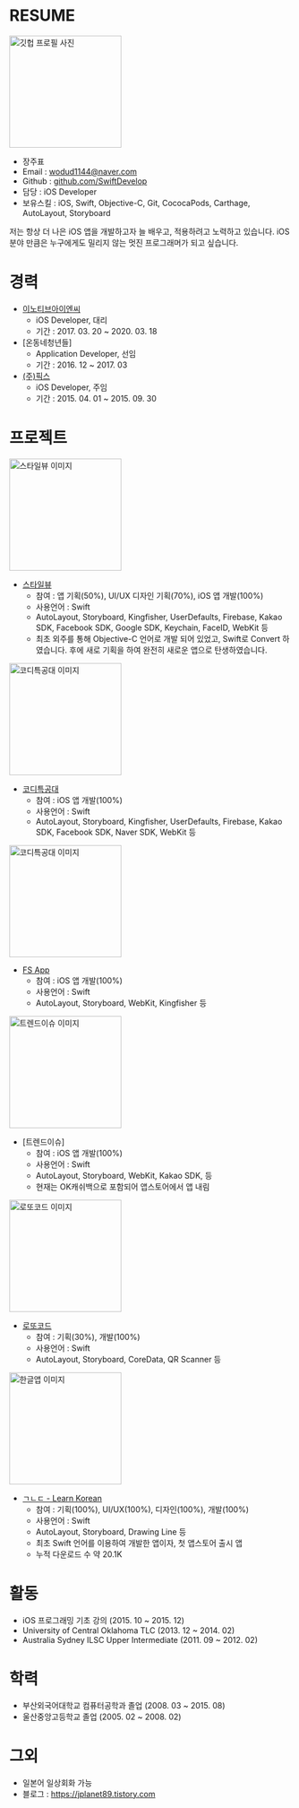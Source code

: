 # RESUME

<img alt="깃헙 프로필 사진" src="https://avatars2.githubusercontent.com/u/31886139?s=400&u=0cb30065290dbad6f46c3405175399b7dc424bc3&v=4" width="200">

* 장주표
* Email : wodud1144@naver.com
* Github : [github.com/SwiftDevelop](https://github.com/SwiftDevelop)
* 담당 : iOS Developer
* 보유스킬 : iOS, Swift, Objective-C, Git, CococaPods, Carthage, AutoLayout, Storyboard

저는 항상 더 나은 iOS 앱을 개발하고자 늘 배우고, 적용하려고 노력하고 있습니다. iOS 분야 만큼은 누구에게도 밀리지 않는 멋진 프로그래머가 되고 싶습니다.

# 경력

* [이노티브아이엔씨](https://innotiveinc.co.kr)
  - iOS Developer, 대리
  - 기간 : 2017. 03. 20 ~ 2020. 03. 18
* [온동네청년들]
  - Application Developer, 선임
  - 기간 : 2016. 12 ~ 2017. 03
* [(주)픽스](https://www.fixinc.co.kr/html/00_main/)
  - iOS Developer, 주임
  - 기간 : 2015. 04. 01 ~ 2015. 09. 30
  
  
# 프로젝트

<img alt="스타일뷰 이미지" src="https://is1-ssl.mzstatic.com/image/thumb/Purple113/v4/99/bc/b4/99bcb451-4d7c-c044-930c-0f668a834656/AppIcon-0-0-1x_U007emarketing-0-0-0-7-0-0-sRGB-0-0-0-GLES2_U002c0-512MB-85-220-0-0.png/460x0w.png" width="200">

* [스타일뷰](https://apps.apple.com/kr/app/스타일뷰-styleview/id1181523981)
  - 참여 : 앱 기획(50%), UI/UX 디자인 기획(70%), iOS 앱 개발(100%)
  - 사용언어 : Swift
  - AutoLayout, Storyboard, Kingfisher, UserDefaults, Firebase, Kakao SDK, Facebook SDK, Google SDK, Keychain, FaceID, WebKit 등
  - 최초 외주를 통해 Objective-C 언어로 개발 되어 있었고, Swift로 Convert 하였습니다. 후에 새로 기획을 하여 완전히 새로운 앱으로 탄생하였습니다.
  
<img alt="코디특공대 이미지" src="https://is4-ssl.mzstatic.com/image/thumb/Purple113/v4/02/69/da/0269da71-cb23-0763-a525-ed76838e7000/AppIcon-0-0-1x_U007emarketing-0-0-0-5-0-0-sRGB-0-0-0-GLES2_U002c0-512MB-85-220-0-0.png/230x0w.png" width="200">

* [코디특공대](https://apps.apple.com/kr/app/코디특공대/id1262951849)
  - 참여 : iOS 앱 개발(100%)
  - 사용언어 : Swift
  - AutoLayout, Storyboard, Kingfisher, UserDefaults, Firebase, Kakao SDK, Facebook SDK, Naver SDK, WebKit  등
  
<img alt="코디특공대 이미지" src="https://is4-ssl.mzstatic.com/image/thumb/Purple123/v4/ef/35/6b/ef356b40-fec0-52b9-8e61-f69848cae7eb/AppIcon-0-0-1x_U007emarketing-0-0-0-7-0-0-sRGB-0-0-0-GLES2_U002c0-512MB-85-220-0-0.png/230x0w.png" width="200">
  
* [FS App](https://apps.apple.com/kr/app/fs-app/id1451163197)
  - 참여 : iOS 앱 개발(100%)
  - 사용언어 :  Swift
  - AutoLayout, Storyboard, WebKit, Kingfisher 등
    
<img alt="트렌드이슈 이미지" src="https://is2-ssl.mzstatic.com/image/thumb/Purple118/v4/c0/b5/2e/c0b52e62-387f-c5a3-83bd-54720e4efca8/source/512x512bb.jpg" width="200">
  
* [트렌드이슈]
  - 참여 : iOS 앱 개발(100%)
  - 사용언어 : Swift
  - AutoLayout, Storyboard, WebKit, Kakao SDK, 등
  - 현재는 OK캐쉬백으로 포함되어 앱스토어에서 앱 내림
    
<img alt="로또코드 이미지" src="https://is1-ssl.mzstatic.com/image/thumb/Purple123/v4/99/6f/7e/996f7ec6-ab96-89e8-61c1-60cb6fd7cc3c/AppIcon-0-1x_U007emarketing-0-85-220-7.png/230x0w.png" width="200">

* [로또코드](https://apps.apple.com/kr/app/로또코드/id1017249216)
  - 참여 : 기획(30%), 개발(100%)
  - 사용언어 : Swift
  - AutoLayout, Storyboard, CoreData, QR Scanner 등
    
<img alt="한글앱 이미지" src="https://is5-ssl.mzstatic.com/image/thumb/Purple127/v4/e6/a1/e9/e6a1e958-b810-9936-c36b-a1de705c920e/mzl.yzwvkhut.png/230x0w.png" width="200">

* [ㄱㄴㄷ - Learn Korean](https://apps.apple.com/kr/app/ㄱㄴㄷ-learn-korean-lite/id1121485835)
  - 참여 : 기획(100%), UI/UX(100%), 디자인(100%), 개발(100%)
  - 사용언어 : Swift
  - AutoLayout, Storyboard, Drawing Line 등
  - 최초 Swift 언어를 이용하여 개발한 앱이자, 첫 앱스토어 출시 앱
  - 누적 다운로드 수 약 20.1K
    
# 활동
* iOS 프로그래밍 기초 강의 (2015. 10 ~ 2015. 12)
* University of Central Oklahoma TLC (2013. 12 ~ 2014. 02)
* Australia Sydney ILSC Upper Intermediate (2011. 09 ~ 2012. 02)

# 학력
* 부산외국어대학교 컴퓨터공학과 졸업 (2008. 03 ~ 2015. 08)
* 울산중앙고등학교 졸업 (2005. 02 ~ 2008. 02)

# 그외
* 일본어 일상회화 가능
* 블로그 : https://jplanet89.tistory.com

